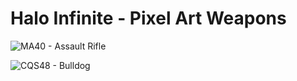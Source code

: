 # Halo Infinite - Pixel Art Weapons

![MA40 - Assault Rifle](https://user-images.githubusercontent.com/11794877/143464684-7b5ed3da-d60d-48c9-b5e8-c5a5add78151.png)

![CQS48 - Bulldog](https://user-images.githubusercontent.com/11794877/143464663-be6b052e-8737-4f06-9b6c-4d52074659f3.png)
